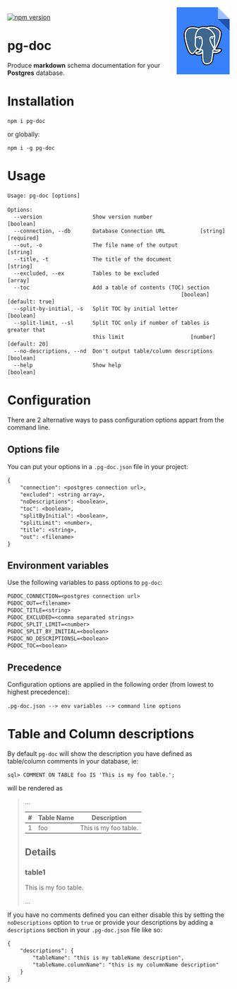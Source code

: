 <img src="icon.png" align="right" />

[![npm version](https://badge.fury.io/js/pg-doc.svg)](https://badge.fury.io/js/pg-doc)

# pg-doc

Produce **markdown** schema documentation for your **Postgres** database.

# Installation
```
npm i pg-doc
```
or globally:

```
npm i -g pg-doc
```

# Usage

```
Usage: pg-doc [options]

Options:
  --version                Show version number                         [boolean]
  --connection, --db       Database Connection URL           [string] [required]
  --out, -o                The file name of the output                  [string]
  --title, -t              The title of the document                    [string]
  --excluded, --ex         Tables to be excluded                         [array]
  --toc                    Add a table of contents (TOC) section
                                                       [boolean] [default: true]
  --split-by-initial, -s   Split TOC by initial letter                 [boolean]
  --split-limit, --sl      Split TOC only if number of tables is greater that
                           this limit                     [number] [default: 20]
  --no-descriptions, --nd  Don't output table/column descriptions      [boolean]
  --help                   Show help                                   [boolean]
```

# Configuration
  
There are 2 alternative ways to pass configuration options appart from the command line.

## Options file
You can put your options in a `.pg-doc.json` file in your project:

```
{
    "connection": <postgres connection url>,
    "excluded": <string array>,
    "noDescriptions": <boolean>,
    "toc": <boolean>,
    "splitByInitial": <boolean>,
    "splitLimit": <number>,
    "title": <string>,
    "out": <filename>
}
```

## Environment variables
Use the following variables to pass options to `pg-doc`:
```
PGDOC_CONNECTION=<postgres connection url> 
PGDOC_OUT=<filename>
PGDOC_TITLE=<string>
PGDOC_EXCLUDED=<comma separated strings>
PGDOC_SPLIT_LIMIT=<number>
PGDOC_SPLIT_BY_INITIAL=<boolean>
PGDOC_NO_DESCRIPTIONSL=<boolean>
PGDOC_TOC=<boolean>
```
## Precedence
Configuration options are applied in the following order (from lowest to highest precedence):

`.pg-doc.json --> env variables --> command line options`

# Table and Column descriptions
By default `pg-doc` will show the description you have defined as table/column comments in your database, ie:
```
sql> COMMENT ON TABLE foo IS 'This is my foo table.';
```
will be rendered as
> ...
> 
> |# |Table Name| Description|
> |--:|----------|------------|
> |1| foo | This is my foo table. |
> 
> ## Details 
> ### table1
> This is my foo table.
> 
> ...

If you have no comments defined you can either disable this by setting the `noDescriptions` option to `true` or provide your descriptions by adding a `descriptions` section in your `.pg-doc.json` file like so:
```
{
    "descriptions": {
        "tableName": "this is my tableName description",
        "tableName.columnName": "this is my columnName description"
    }
}
```
